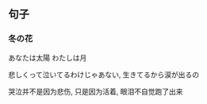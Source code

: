 <!--
 * @Description: 
 * @Version: 1.0
 * @Author: DaLao
 * @Email: dalao_li@163.com
 * @Date: 2022-09-03 21:52:35
 * @LastEditors: DaLao
 * @LastEditTime: 2022-09-04 03:48:01
-->

## 句子

### 冬の花

あなたは太陽 わたしは月

悲しくって泣いてるわけじゃあない, 生きてるから涙が出るの

哭泣并不是因为悲伤, 只是因为活着, 眼泪不自觉跑了出来
